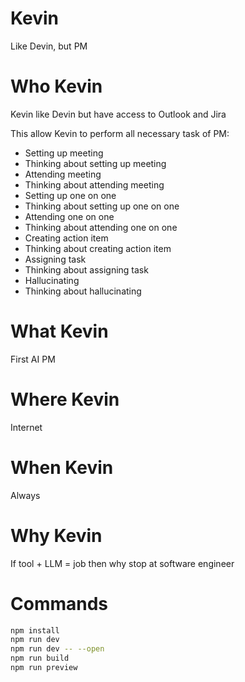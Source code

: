 # Kevin

Like Devin, but PM

# Who Kevin

Kevin like Devin but have access to Outlook and Jira

This allow Kevin to perform all necessary task of PM:

- Setting up meeting
- Thinking about setting up meeting
- Attending meeting
- Thinking about attending meeting
- Setting up one on one
- Thinking about setting up one on one
- Attending one on one
- Thinking about attending one on one
- Creating action item
- Thinking about creating action item
- Assigning task
- Thinking about assigning task
- Hallucinating
- Thinking about hallucinating

# What Kevin

First AI PM

# Where Kevin

Internet

# When Kevin

Always

# Why Kevin

If tool + LLM = job then why stop at software engineer

# Commands

```bash
npm install
npm run dev
npm run dev -- --open
npm run build
npm run preview
```
